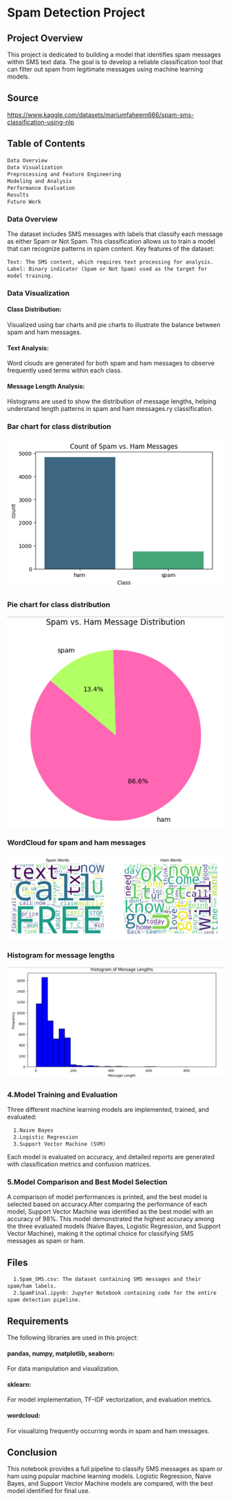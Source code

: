 # Spam Detection Project
## Project Overview
This project is dedicated to building a model that identifies spam messages within SMS text data. The goal is to develop a reliable classification tool that can filter out spam from legitimate messages using machine learning models.

## Source
https://www.kaggle.com/datasets/mariumfaheem666/spam-sms-classification-using-nlp

## Table of Contents
    Data Overview
    Data Visualization
    Preprocessing and Feature Engineering
    Modeling and Analysis
    Performance Evaluation
    Results
    Future Work


### Data Overview
The dataset includes SMS messages with labels that classify each message as either Spam or Not Spam. This classification allows us to train a model that can recognize patterns in spam content. Key features of the dataset:

    Text: The SMS content, which requires text processing for analysis.
    Label: Binary indicator (Spam or Not Spam) used as the target for model training.
      
### Data Visualization

#### Class Distribution:
Visualized using bar charts and pie charts to illustrate the balance between spam and ham messages.
#### Text Analysis:
Word clouds are generated for both spam and ham messages to observe frequently used terms within each class.
#### Message Length Analysis: 
Histograms are used to show the distribution of message lengths, helping understand length patterns in spam and ham messages.ry classification.

### Bar chart for class distribution
![image_alt](https://github.com/Jui55/Spam-SMS-Classification-Using-NLP/blob/main/Screenshot%202024-11-07%20213535.png)

### Pie chart for class distribution
![image_alt](https://github.com/Jui55/Spam-SMS-Classification-Using-NLP/blob/main/Screenshot%202024-11-07%20213608.png)

### WordCloud for spam and ham messages
![image_alt](https://github.com/Jui55/Spam-SMS-Classification-Using-NLP/blob/main/Screenshot%202024-11-07%20213631.png)
### Histogram for message lengths
![image_alt](https://github.com/Jui55/Spam-SMS-Classification-Using-NLP/blob/main/Screenshot%202024-11-07%20213507.png)



### 4.Model Training and Evaluation
Three different machine learning models are implemented, trained, and evaluated:

      1.Naive Bayes
      2.Logistic Regression
      3.Support Vector Machine (SVM)
Each model is evaluated on accuracy, and detailed reports are generated with classification metrics and confusion matrices.

### 5.Model Comparison and Best Model Selection
A comparison of model performances is printed, and the best model is selected based on accuracy.After comparing the performance of each model, Support Vector Machine was identified as the best model with an accuracy of 98%. This model demonstrated the highest accuracy among the three evaluated models (Naive Bayes, Logistic Regression, and Support Vector Machine), making it the optimal choice for classifying SMS messages as spam or ham.

## Files
      1.Spam_SMS.csv: The dataset containing SMS messages and their spam/ham labels.
      2.SpamFinal.ipynb: Jupyter Notebook containing code for the entire spam detection pipeline.
## Requirements
The following libraries are used in this project:

  #### pandas, numpy, matplotlib, seaborn:
  For data manipulation and visualization.
  #### sklearn:
  For model implementation, TF-IDF vectorization, and evaluation metrics.
  #### wordcloud: 
  For visualizing frequently occurring words in spam and ham messages.

## Conclusion
This notebook provides a full pipeline to classify SMS messages as spam or ham using popular machine learning models. Logistic Regression, Naive Bayes, and Support Vector Machine models are compared, with the best model identified for final use.
